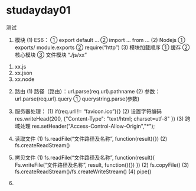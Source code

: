 # studayday01
测试
1.	模块
(1)	ES6：
①	export default ...
②	import ... from ...
(2)	Nodejs
①	exports/ module.exports
②	require(“http”)
(3)	模块加载顺序
①	缓存
②	核心模块
③	文件模块 “./js/xx”
1)	xx.js
2)	xx.json
3)	xx.node
2.	路由
(1)	路径（路由）：url.parse(req.url).pathname
(2)	参数：url.parse(req.url).query
①	querystring.parse(参数)
3.	服务器处理：
(1)	if(req.url != “favicon.ico”){}
(2)	设置字符编码
res.writeHead(200, {"Content-Type": "text/html; charset=utf-8" })
(3)	跨域处理
res.setHeader("Access-Control-Allow-Origin","*");

4.	读取文件
(1)	fs.readFile(“文件路径及名称”, function(result){})
(2)	fs.createReadStream()
5.	拷贝文件
(1)	fs.readFile(“文件路径及名称”, function(result){
Fs.writeFile(“文件路径及名称”, result, function(){})
})
(2)	fs.copyFile()
(3)	fs.createReadStream()/fs.createWriteStream()
(4)	pipe()
6.	
